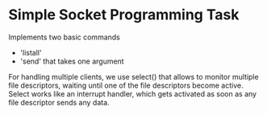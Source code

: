 # Simple Socket Programming Task

Implements two basic commands
- 'listall'
- 'send' that takes one argument

For handling multiple clients, we use select() that allows to monitor multiple file descriptors, waiting until one of the file descriptors become active. Select works like an interrupt handler, which gets activated as soon as any file descriptor sends any data.
